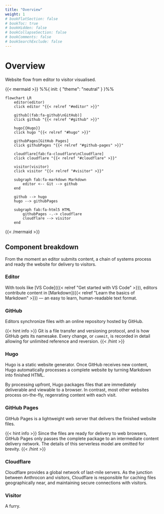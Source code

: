 ```yaml
---
title: "Overview"
weight: 1
# bookFlatSection: false
# bookToc: true
# bookHidden: false
# bookCollapseSection: false
# bookComments: false
# bookSearchExclude: false
---
```


# Overview

Website flow from editor to visitor visualised.

{{< mermaid >}}
    %%{
        init: {
            "theme": "neutral"
        }
    }%%

    flowchart LR
        editor(editor)
        click editor "{{< relref "#editor" >}}"

        github[(fab:fa-github\nGitHub)]
        click github "{{< relref "#github" >}}"

        hugo{{Hugo}}
        click hugo "{{< relref "#hugo" >}}"

        githubPages[GitHub Pages]
        click githubPages "{{< relref "#github-pages" >}}"

        cloudflare[fab:fa-cloudflare\nCloudflare]
        click cloudflare "{{< relref "#cloudflare" >}}"

        visitor(visitor)
        click visitor "{{< relref "#visitor" >}}"

        subgraph fab:fa-markdown Markdown
            editor <-- Git --> github
        end

        github --> hugo
        hugo --> githubPages

        subgraph fab:fa-html5 HTML
            githubPages -.-> cloudflare
            cloudflare --> visitor
        end
{{< /mermaid >}}

## Component breakdown

From the moment an editor submits content, a chain of systems process and ready the website for delivery to visitors.

### Editor

With tools like [VS Code]({{< relref "Get started with VS Code" >}}), editors contribute content in [Markdown]({{< relref "Learn the basics of Markdown" >}}) — an easy to learn, human-readable text format.

### GitHub

Editors synchronize files with an online repository hosted by GitHub.

{{< hint info >}}
Git is a file transfer and versioning protocol, and is how GitHub gets its namesake. Every change, or `commit`, is recorded in detail allowing for unlimited reference and reversion.
{{< /hint >}}

### Hugo

Hugo is a static website generator. Once GitHub receives new content, Hugo automatically processes a complete website by turning Markdown into finished HTML.

By processing upfront, Hugo packages files that are immediately deliverable and viewable to a browser. In contrast, most other websites process on-the-fly, regenrating content with each visit.

### GitHub Pages

GitHub Pages is a lightweight web server that delivers the finished website files.

{{< hint info >}}
Since the files are ready for delivery to web browsers, GitHub Pages only passes the complete package to an intermediate content delivery network. The details of this serverless model are omitted for brevity.
{{< /hint >}}

### Cloudflare

Cloudflare provides a global network of last-mile servers. As the junction between Anthrocon and visitors, Cloudflare is responsible for caching files geographically near, and maintaining secure connections with visitors.

### Visitor

A furry.
